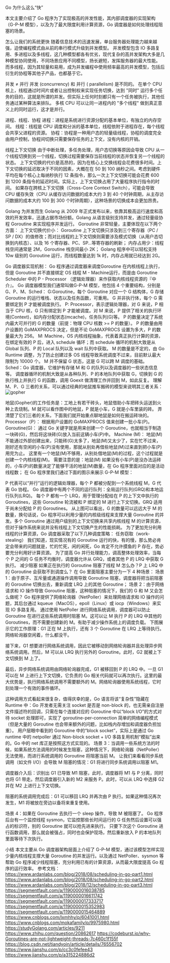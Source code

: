 Go 为什么这么“快” 

本文主要介绍了 Go 程序为了实现极高的并发性能，其内部调度器的实现架构（G-P-M 模型），以及为了最大限度利用计算资源，Go 调度器是如何处理线程阻塞的场景。

怎么让我们的系统更快
随着信息技术的迅速发展，单台服务器处理能力越来越强，迫使编程模式由从前的串行模式升级到并发模型。
并发模型包含 IO 多路复用、多进程以及多线程，这几种模型都各有优劣，现代复杂的高并发架构大多是几种模型协同使用，不同场景应用不同模型，扬长避短，发挥服务器的最大性能。
而多线程，因为其轻量和易用，成为并发编程中使用频率最高的并发模型，包括后衍生的协程等其他子产品，也都基于它。

并发 ≠ 并行
并发 (concurrency) 和 并行 ( parallelism) 是不同的。
在单个  CPU  核上，线程通过时间片或者让出控制权来实现任务切换，达到  "同时"  运行多个任务的目的，这就是所谓的并发。但实际上任何时刻都只有一个任务被执行，其他任务通过某种算法来排队。
多核  CPU  可以让同一进程内的  "多个线程"  做到真正意义上的同时运行，这才是并行。

进程、线程、协程
进程：进程是系统进行资源分配的基本单位，有独立的内存空间。
线程：线程是 CPU 调度和分派的基本单位，线程依附于进程存在，每个线程会共享父进程的资源。
协程：协程是一种用户态的轻量级线程，协程的调度完全由用户控制，协程间切换只需要保存任务的上下文，没有内核的开销。

线程上下文切换
由于中断处理，多任务处理，用户态切换等原因会导致 CPU 从一个线程切换到另一个线程，切换过程需要保存当前线程的状态并恢复另一个线程的状态。
上下文切换的代价是高昂的，因为在核心上交换线程会花费很多时间。上下文切换的延迟取决于不同的因素，大概在在  50  到  100  纳秒之间。考虑到硬件平均在每个核心上每纳秒执行  12  条指令，那么一次上下文切换可能会花费  600  到  1200  条指令的延迟时间。实际上，上下文切换占用了大量程序执行指令的时间。
如果存在跨核上下文切换（Cross-Core Context Switch），可能会导致 CPU 缓存失效（CPU 从缓存访问数据的成本大约  3  到  40  个时钟周期，从主存访问数据的成本大约  100  到  300  个时钟周期），这种场景的切换成本会更加昂贵。

Golang 为并发而生
Golang 从 2009 年正式发布以来，依靠其极高运行速度和高效的开发效率，迅速占据市场份额。Golang 从语言级别支持并发，通过轻量级协程 Goroutine 来实现程序并发运行。
Goroutine 非常轻量，主要体现在以下两个方面：
上下文切换代价小： Goroutine 上下文切换只涉及到三个寄存器（PC / SP / DX）的值修改；而对比线程的上下文切换则需要涉及模式切换（从用户态切换到内核态）、以及 16 个寄存器、PC、SP…等寄存器的刷新；
内存占用少：线程栈空间通常是 2M，Goroutine 栈空间最小 2K；
Golang 程序中可以轻松支持10w 级别的 Goroutine 运行，而线程数量达到 1k 时，内存占用就已经达到 2G。

Go 调度器实现机制：
Go 程序通过调度器来调度Goroutine 在内核线程上执行，但是 Goroutine 并不直接绑定 OS 线程 M - Machine运行，而是由 Goroutine Scheduler 中的  P - Processor （逻辑处理器）来作获取内核线程资源的『中介』。
Go 调度器模型我们通常叫做G-P-M 模型，他包括 4 个重要结构，分别是G、P、M、Sched：
G:Goroutine，每个 Goroutine 对应一个 G 结构体，G 存储 Goroutine 的运行堆栈、状态以及任务函数，可重用。
G 并非执行体，每个 G 需要绑定到 P 才能被调度执行。
P: Processor，表示逻辑处理器，对 G 来说，P 相当于 CPU 核，G 只有绑定到 P 才能被调度。对 M 来说，P 提供了相关的执行环境(Context)，如内存分配状态(mcache)，任务队列(G)等。
P 的数量决定了系统内最大可并行的 G 的数量（前提：物理 CPU 核数  >= P 的数量）。
P 的数量由用户设置的 GoMAXPROCS 决定，但是不论 GoMAXPROCS 设置为多大，P 的数量最大为 256。
M: Machine，OS 内核线程抽象，代表着真正执行计算的资源，在绑定有效的 P 后，进入 schedule 循环；而 schedule 循环的机制大致是从 Global 队列、P 的 Local 队列以及 wait 队列中获取。
M 的数量是不定的，由 Go Runtime 调整，为了防止创建过多 OS 线程导致系统调度不过来，目前默认最大限制为 10000 个。
M 并不保留 G 状态，这是 G 可以跨 M 调度的基础。
Sched：Go 调度器，它维护有存储 M 和 G 的队列以及调度器的一些状态信息等。
调度器循环的机制大致是从各种队列、P 的本地队列中获取 G，切换到 G 的执行栈上并执行 G 的函数，调用 Goexit 做清理工作并回到 M，如此反复。
理解 M、P、G 三者的关系，可以通过经典的地鼠推车搬砖的模型来说明其三者关系：
![gopher]()

地鼠(Gopher)的工作任务是：工地上有若干砖头，地鼠借助小车把砖头运送到火种上去烧制。M 就可以看作图中的地鼠，P 就是小车，G 就是小车里装的砖。
弄清楚了它们三者的关系，下面我们就开始重点聊地鼠是如何在搬运砖块的。
Processor（P）：
根据用户设置的  GoMAXPROCS 值来创建一批小车(P)。
Goroutine(G)：
通过 Go 关键字就是用来创建一个  Goroutine，也就相当于制造一块砖(G)，然后将这块砖(G)放入当前这辆小车(P)中。
Machine (M)：
地鼠(M)不能通过外部创建出来，只能砖(G)太多了，地鼠(M)又太少了，实在忙不过来，刚好还有空闲的小车(P)没有使用，那就从别处再借些地鼠(M)过来直到把小车(P)用完为止。
这里有一个地鼠(M)不够用，从别处借地鼠(M)的过程，这个过程就是创建一个内核线程(M)。
需要注意的是：地鼠(M)  如果没有小车(P)是没办法运砖的，小车(P)的数量决定了能够干活的地鼠(M)数量，在 Go 程序里面对应的是活动线程数；
在 Go 程序里我们通过下面的图示来展示 G-P-M 模型：

P 代表可以“并行”运行的逻辑处理器，每个 P 都被分配到一个系统线程 M，G 代表 Go 协程。
Go 调度器中有两个不同的运行队列：全局运行队列(GRQ)和本地运行队列(LRQ)。
每个 P 都有一个 LRQ，用于管理分配给在 P 的上下文中执行的 Goroutines，这些 Goroutine 轮流被和 P 绑定的 M 进行上下文切换。GRQ 适用于尚未分配给 P 的 Goroutines。
从上图可以看出，G 的数量可以远远大于 M 的数量，换句话说，Go 程序可以利用少量的内核级线程来支撑大量 Goroutine 的并发。多个 Goroutine 通过用户级别的上下文切换来共享内核线程 M 的计算资源，但对于操作系统来说并没有线程上下文切换产生的性能损耗。
为了更加充分利用线程的计算资源，Go 调度器采取了以下几种调度策略：
任务窃取（work-stealing）
我们知道，现实情况有的 Goroutine 运行的快，有的慢，那么势必肯定会带来的问题就是，忙的忙死，闲的闲死，Go 肯定不允许摸鱼的 P 存在，势必要充分利用好计算资源。
为了提高 Go 并行处理能力，调高整体处理效率，当每个 P 之间的 G 任务不均衡时，调度器允许从 GRQ，或者其他 P 的 LRQ 中获取 G 执行。
减少阻塞
如果正在执行的 Goroutine 阻塞了线程 M 怎么办？P 上 LRQ 中的 Goroutine 会获取不到调度么？
在 Go 里面阻塞主要分为一下 4 种场景：
场景 1：由于原子、互斥量或通道操作调用导致  Goroutine  阻塞，调度器将把当前阻塞的 Goroutine 切换出去，重新调度 LRQ 上的其他 Goroutine；
场景 2：由于网络请求和 IO 操作导致  Goroutine  阻塞，这种阻塞的情况下，我们的 G 和 M 又会怎么做呢？
Go 程序提供了网络轮询器（NetPoller）来处理网络请求和 IO 操作的问题，其后台通过 kqueue（MacOS），epoll（Linux）或  iocp（Windows）来实现 IO 多路复用。
通过使用 NetPoller 进行网络系统调用，调度器可以防止  Goroutine  在进行这些系统调用时阻塞 M。这可以让 M 执行 P 的  LRQ  中其他的  Goroutines，而不需要创建新的 M。有助于减少操作系统上的调度负载。
下图展示它的工作原理：G1 正在 M 上执行，还有 3 个 Goroutine 在 LRQ 上等待执行。网络轮询器空闲着，什么都没干。

接下来，G1 想要进行网络系统调用，因此它被移动到网络轮询器并且处理异步网络系统调用。然后，M 可以从 LRQ 执行另外的 Goroutine。此时，G2 就被上下文切换到 M 上了。

最后，异步网络系统调用由网络轮询器完成，G1 被移回到 P 的 LRQ 中。一旦 G1 可以在 M 上进行上下文切换，它负责的 Go 相关代码就可以再次执行。这里的最大优势是，执行网络系统调用不需要额外的 M。网络轮询器使用系统线程，它时刻处理一个有效的事件循环。

这种调用方式看起来很复杂，值得庆幸的是，Go 语言将该“复杂性”隐藏在 Runtime 中：Go 开发者无需关注 socket 是否是  non-block 的，也无需亲自注册文件描述符的回调，只需在每个连接对应的 Goroutine 中以“block I/O”的方式对待 socket 处理即可，实现了 goroutine-per-connection 简单的网络编程模式（但是大量的 Goroutine 也会带来额外的问题，比如栈内存增加和调度器负担加重）。
用户层眼中看到的 Goroutine 中的“block socket”，实际上是通过 Go runtime 中的 netpoller 通过 Non-block socket + I/O 多路复用机制“模拟”出来的。Go 中的 net 库正是按照这方式实现的。
场景 3：当调用一些系统方法的时候，如果系统方法调用的时候发生阻塞，这种情况下，网络轮询器（NetPoller）无法使用，而进行系统调用的  Goroutine  将阻塞当前 M。
让我们来看看同步系统调用（如文件 I/O）会导致 M 阻塞的情况：G1 将进行同步系统调用以阻塞 M1。

调度器介入后：识别出 G1 已导致 M1 阻塞，此时，调度器将 M1 与 P 分离，同时也将 G1 带走。然后调度器引入新的 M2 来服务 P。此时，可以从 LRQ 中选择 G2 并在 M2 上进行上下文切换。

阻塞的系统调用完成后：G1 可以移回 LRQ 并再次由 P 执行。如果这种情况再次发生，M1 将被放在旁边以备将来重复使用。

场景 4：如果在 Goroutine 去执行一个 sleep 操作，导致 M 被阻塞了。
Go 程序后台有一个监控线程 sysmon，它监控那些长时间运行的 G 任务然后设置可以强占的标识符，别的 Goroutine 就可以抢先进来执行。
只要下次这个 Goroutine 进行函数调用，那么就会被强占，同时也会保护现场，然后重新放入 P 的本地队列里面等待下次执行。

小结
本文主要从 Go 调度器架构层面上介绍了 G-P-M 模型，通过该模型怎样实现少量内核线程支撑大量 Goroutine 的并发运行。以及通过 NetPoller、sysmon 等帮助 Go 程序减少线程阻塞，充分利用已有的计算资源，从而最大限度提高 Go 程序的运行效率。
参考文档：
https://www.ardanlabs.com/blog/2018/08/scheduling-in-go-part1.html
https://www.ardanlabs.com/blog/2018/08/scheduling-in-go-part2.html
https://www.ardanlabs.com/blog/2018/12/scheduling-in-go-part3.html
https://segmentfault.com/a/1190000016038785
https://segmentfault.com/a/1190000016611742
https://segmentfault.com/a/1190000017333717
https://segmentfault.com/a/1190000015352983
https://segmentfault.com/a/1190000015464889
https://www.cnblogs.com/lxmhhy/p/6041001.html
https://www.cnblogs.com/mokafamily/p/9975980.html
https://studyGolang.com/articles/9211
https://www.zhihu.com/question/20862617
https://codeburst.io/why-Goroutines-are-not-lightweight-threads-7c460c1f155f
https://blog.csdn.net/tiandyoin/article/details/76556702
https://www.jianshu.com/p/cc3c0fefee43
https://www.jianshu.com/p/a315224886d2

